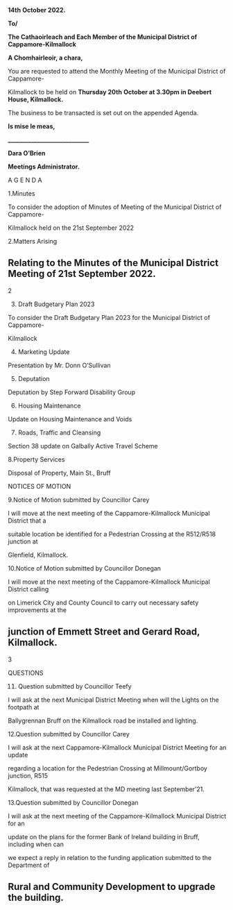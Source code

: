 **14th** **October 2022.**

**To/**

**The Cathaoirleach and Each Member of the Municipal District of Cappamore-Kilmallock**

**A Chomhairleoir, a chara,**

You are requested to attend the Monthly Meeting of the Municipal District of Cappamore-

Kilmallock to be held on **Thursday 20th** **October at 3.30pm in Deebert House, Kilmallock.**

The business to be transacted is set out on the appended Agenda.

**Is mise le meas,**

**\_\_\_\_\_\_\_\_\_\_\_\_\_\_\_\_\_\_\_\_\_\_\_\_\_\_\_\_**

**Dara O’Brien**

**Meetings Administrator.**

A G E N D A

1.Minutes

To consider the adoption of Minutes of Meeting of the Municipal District of Cappamore-

Kilmallock held on the 21st September 2022

2.Matters Arising

Relating to the Minutes of the Municipal District Meeting of 21st September 2022.
---
2

3. Draft Budgetary Plan 2023

To consider the Draft Budgetary Plan 2023 for the Municipal District of Cappamore-

Kilmallock

4. Marketing Update

Presentation by Mr. Donn O’Sullivan

5. Deputation

Deputation by Step Forward Disability Group

6. Housing Maintenance

Update on Housing Maintenance and Voids

7. Roads, Traffic and Cleansing

Section 38 update on Galbally Active Travel Scheme

8.Property Services

Disposal of Property, Main St., Bruff

NOTICES OF MOTION

9.Notice of Motion submitted by Councillor Carey

l will move at the next meeting of the Cappamore-Kilmallock Municipal District that a

suitable location be identified for a Pedestrian Crossing at the R512/R518 junction at

Glenfield, Kilmallock.

10.Notice of Motion submitted by Councillor Donegan

I will move at the next meeting of the Cappamore-Kilmallock Municipal District calling

on Limerick City and County Council to carry out necessary safety improvements at the

junction of Emmett Street and Gerard Road, Kilmallock.
---
3

QUESTIONS

11. Question submitted by Councillor Teefy

I will ask at the next Municipal District Meeting when will the Lights on the footpath at

Ballygrennan Bruff on the Kilmallock road be installed and lighting.

12.Question submitted by Councillor Carey

I will ask at the next Cappamore-Kilmallock Municipal District Meeting for an update

regarding a location for the Pedestrian Crossing at Millmount/Gortboy junction, R515

Kilmallock, that was requested at the MD meeting last September’21.

13.Question submitted by Councillor Donegan

I will ask at the next meeting of the Cappamore-Kilmallock Municipal District for an

update on the plans for the former Bank of Ireland building in Bruff, including when can

we expect a reply in relation to the funding application submitted to the Department of

Rural and Community Development to upgrade the building.
---
